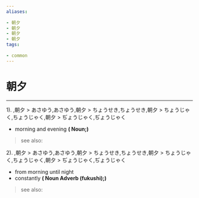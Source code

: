 ```yaml
---
aliases:
    
- 朝夕
- 朝夕
- 朝夕
- 朝夕
tags:
    
- common
---
```


# 朝夕
---
1).
,朝夕 > あさゆう,あさゆう,朝夕 > ちょうせき,ちょうせき,朝夕 > ちょうじゃく,ちょうじゃく,朝夕 > ぢょうじゃく,ぢょうじゃく

- morning and evening
**( Noun;)**
> see also: 
            
2).
,朝夕 > あさゆう,あさゆう,朝夕 > ちょうせき,ちょうせき,朝夕 > ちょうじゃく,ちょうじゃく,朝夕 > ぢょうじゃく,ぢょうじゃく

- from morning until night
- constantly
**( Noun Adverb (fukushi);)**
> see also: 
            